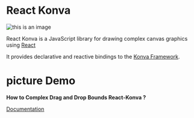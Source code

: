# React Konva
![this is an image](https://cloud.githubusercontent.com/assets/1443320/12193428/3bda2fcc-b623-11e5-8319-b1ccfc95eaec.png)

React Konva is a JavaScript library for drawing complex canvas graphics using [React](https://reactjs.org/)

It provides declarative and reactive bindings to the [Konva Framework](https://konvajs.org/).

# picture Demo



**How to Complex Drag and Drop Bounds React-Konva ?**

[Documentation](https://https://konvajs.org/docs/drag_and_drop/Complex_Drag_and_Drop.html)
